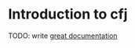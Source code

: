# Introduction to cfj

TODO: write [great documentation](http://jacobian.org/writing/great-documentation/what-to-write/)
